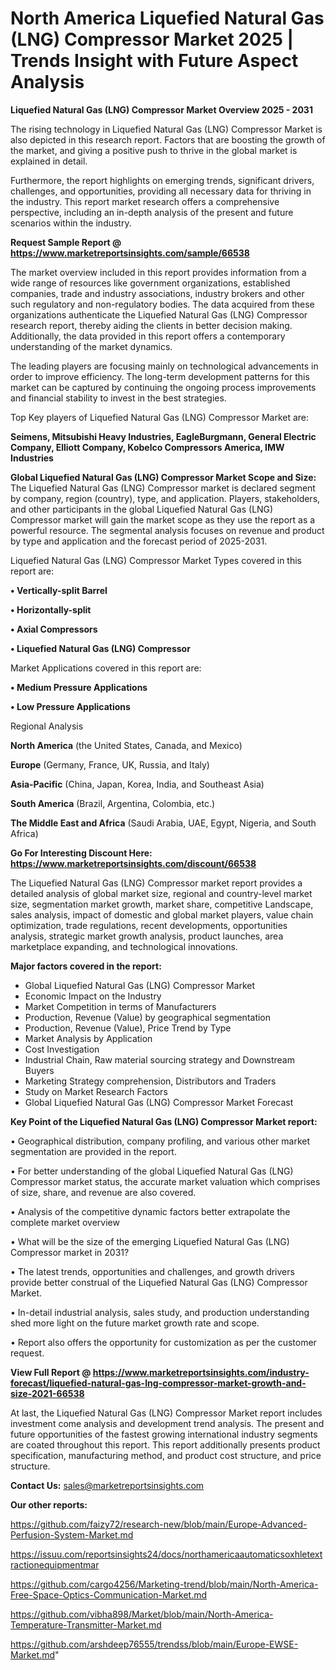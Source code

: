 # North America Liquefied Natural Gas (LNG) Compressor Market 2025 | Trends Insight with Future Aspect Analysis

<Strong> Liquefied Natural Gas (LNG) Compressor Market Overview 2025 - 2031</strong>

The rising technology in Liquefied Natural Gas (LNG) Compressor Market is also depicted in this research report. Factors that are boosting the growth of the market, and giving a positive push to thrive in the global market is explained in detail.

Furthermore, the report highlights on emerging trends, significant drivers, challenges, and opportunities, providing all necessary data for thriving in the industry. This report market research offers a comprehensive perspective, including an in-depth analysis of the present and future scenarios within the industry.

<strong>Request Sample Report @ <a href=https://www.marketreportsinsights.com/sample/66538>https://www.marketreportsinsights.com/sample/66538</a></strong>

The market overview included in this report provides information from a wide range of resources like government organizations, established companies, trade and industry associations, industry brokers and other such regulatory and non-regulatory bodies. The data acquired from these organizations authenticate the Liquefied Natural Gas (LNG) Compressor research report, thereby aiding the clients in better decision making. Additionally, the data provided in this report offers a contemporary understanding of the market dynamics.

The leading players are focusing mainly on technological advancements in order to improve efficiency. The long-term development patterns for this market can be captured by continuing the ongoing process improvements and financial stability to invest in the best strategies.

Top Key players of Liquefied Natural Gas (LNG) Compressor Market are:

<strong>Seimens, Mitsubishi Heavy Industries, EagleBurgmann, General Electric Company, Elliott Company, Kobelco Compressors America, IMW Industries</strong>

<strong><b>Global Liquefied Natural Gas (LNG) Compressor Market Scope and Size:</b></strong>
The Liquefied Natural Gas (LNG) Compressor market is declared segment by company, region (country), type, and application. Players, stakeholders, and other participants in the global Liquefied Natural Gas (LNG) Compressor market will gain the market scope as they use the report as a powerful resource. The segmental analysis focuses on revenue and product by type and application and the forecast period of 2025-2031.

Liquefied Natural Gas (LNG) Compressor Market Types covered in this report are:

<strong>• Vertically-split Barrel

• Horizontally-split

• Axial Compressors

• Liquefied Natural Gas (LNG) Compressor</strong>

Market Applications covered in this report are:

<strong>• Medium Pressure Applications

• Low Pressure Applications</strong> 

Regional Analysis

<strong>North America</strong> (the United States, Canada, and Mexico)

<strong>Europe</strong> (Germany, France, UK, Russia, and Italy)

<strong>Asia-Pacific</strong> (China, Japan, Korea, India, and Southeast Asia)

<strong>South America</strong> (Brazil, Argentina, Colombia, etc.)

<strong>The Middle East and Africa</strong> (Saudi Arabia, UAE, Egypt, Nigeria, and South Africa)

<strong>Go For Interesting Discount Here: <a href=https://www.marketreportsinsights.com/discount/66538>https://www.marketreportsinsights.com/discount/66538</a></strong>

The Liquefied Natural Gas (LNG) Compressor market report provides a detailed analysis of global market size, regional and country-level market size, segmentation market growth, market share, competitive Landscape, sales analysis, impact of domestic and global market players, value chain optimization, trade regulations, recent developments, opportunities analysis, strategic market growth analysis, product launches, area marketplace expanding, and technological innovations.

<strong><b>Major factors covered in the report:</b></strong>
<ul>
  <li>Global Liquefied Natural Gas (LNG) Compressor Market </li>
  <li>Economic Impact on the Industry</li>
  <li>Market Competition in terms of Manufacturers</li>
  <li>Production, Revenue (Value) by geographical segmentation</li>
  <li>Production, Revenue (Value), Price Trend by Type</li>
  <li>Market Analysis by Application</li>
  <li>Cost Investigation</li>
  <li>Industrial Chain, Raw material sourcing strategy and Downstream Buyers</li>
  <li>Marketing Strategy comprehension, Distributors and Traders</li>
  <li>Study on Market Research Factors</li>
  <li>Global Liquefied Natural Gas (LNG) Compressor Market Forecast</li>
</ul>

<strong><b>Key Point of the Liquefied Natural Gas (LNG) Compressor Market report:</b></strong>

• Geographical distribution, company profiling, and various other market segmentation are provided in the report.

• For better understanding of the global Liquefied Natural Gas (LNG) Compressor market status, the accurate market valuation which comprises of size, share, and revenue are also covered.

• Analysis of the competitive dynamic factors better extrapolate the complete market overview

• What will be the size of the emerging Liquefied Natural Gas (LNG) Compressor market in 2031?

• The latest trends, opportunities and challenges, and growth drivers provide better construal of the Liquefied Natural Gas (LNG) Compressor Market.

• In-detail industrial analysis, sales study, and production understanding shed more light on the future market growth rate and scope.

• Report also offers the opportunity for customization as per the customer request.

<strong><b>View Full Report @ <a href=https://www.marketreportsinsights.com/industry-forecast/liquefied-natural-gas-lng-compressor-market-growth-and-size-2021-66538>https://www.marketreportsinsights.com/industry-forecast/liquefied-natural-gas-lng-compressor-market-growth-and-size-2021-66538</a></b></strong>


At last, the Liquefied Natural Gas (LNG) Compressor Market report includes investment come analysis and development trend analysis. The present and future opportunities of the fastest growing international industry segments are coated throughout this report. This report additionally presents product specification, manufacturing method, and product cost structure, and price structure.

<strong>Contact Us:</strong>
sales@marketreportsinsights.com

<strong>Our other reports:</strong>

<a href=https://github.com/faizy72/research-new/blob/main/Europe-Advanced-Perfusion-System-Market.md>https://github.com/faizy72/research-new/blob/main/Europe-Advanced-Perfusion-System-Market.md</a>

<a href=https://issuu.com/reportsinsights24/docs/northamericaautomaticsoxhletextractionequipmentmar>https://issuu.com/reportsinsights24/docs/northamericaautomaticsoxhletextractionequipmentmar</a>

<a href=https://github.com/cargo4256/Marketing-trend/blob/main/North-America-Free-Space-Optics-Communication-Market.md>https://github.com/cargo4256/Marketing-trend/blob/main/North-America-Free-Space-Optics-Communication-Market.md</a>

<a href=https://github.com/vibha898/Market/blob/main/North-America-Temperature-Transmitter-Market.md>https://github.com/vibha898/Market/blob/main/North-America-Temperature-Transmitter-Market.md</a>

<a href=https://github.com/arshdeep76555/trendss/blob/main/Europe-EWSE-Market.md>https://github.com/arshdeep76555/trendss/blob/main/Europe-EWSE-Market.md</a>"
